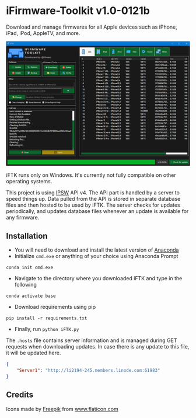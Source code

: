 # iFirmware-Toolkit v1.0-0121b
Download and manage firmwares for all Apple devices such as iPhone, iPad, iPod, AppleTV, and more.

<img src=".\\resources/01.png" alt="logo" width="800" hieght="800"/>

iFTK runs only on Windows. It's currently not fully compatible on other operating systems.

This project is using [IPSW](https://ipsw.me) API v4. The API part is handled by a server to speed things up. Data pulled from the API is stored in separate database files and then hosted to be used by iFTK. The server checks for updates periodically, and updates database files whenever an update is available for any firmware. 

## Installation

- You will need to download and install the latest version of [Anaconda](https://www.anaconda.com/)
- Initialize `cmd.exe` or anything of your choice using Anaconda Prompt
```
conda init cmd.exe
```
- Navigate to the directory where you downloaded iFTK and type in the following
```
conda activate base
```
- Download requirements using pip
```
pip install -r requirements.txt
```
- Finally, run `python iFTK.py` 

The `.hosts` file contains server information and is managed during GET requests when downloading updates. In case there is any update to this file,
it will be updated here.

```json
{
    "Server1": "http://li2194-245.members.linode.com:61983"
}
```
## Credits

<div>Icons made by <a href="https://www.freepik.com" title="Freepik">Freepik</a> from <a href="https://www.flaticon.com/" title="Flaticon">www.flaticon.com</a></div>
